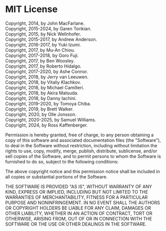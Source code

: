 # MIT License

Copyright, 2014, by John MacFarlane.  
Copyright, 2015-2024, by Garen Torikian.  
Copyright, 2015, by Nick Wellnhofer.  
Copyright, 2015-2017, by Andrew Anderson.  
Copyright, 2016-2017, by Yuki Izumi.  
Copyright, 2017, by Mu-An Chiou.  
Copyright, 2017-2018, by Goro Fuji.  
Copyright, 2017, by Ben Woosley.  
Copyright, 2017, by Roberto Hidalgo.  
Copyright, 2017-2020, by Ashe Connor.  
Copyright, 2018, by Jerry van Leeuwen.  
Copyright, 2018, by Vitaliy Klachkov.  
Copyright, 2018, by Michael Camilleri.  
Copyright, 2018, by Akira Matsuda.  
Copyright, 2018, by Danny Iachini.  
Copyright, 2019-2020, by Tomoya Chiba.  
Copyright, 2019, by Brett Walker.  
Copyright, 2020, by Olle Jonsson.  
Copyright, 2020-2025, by Samuel Williams.  
Copyright, 2024, by Ross Kaffenberger.  

Permission is hereby granted, free of charge, to any person obtaining a copy
of this software and associated documentation files (the "Software"), to deal
in the Software without restriction, including without limitation the rights
to use, copy, modify, merge, publish, distribute, sublicense, and/or sell
copies of the Software, and to permit persons to whom the Software is
furnished to do so, subject to the following conditions:

The above copyright notice and this permission notice shall be included in all
copies or substantial portions of the Software.

THE SOFTWARE IS PROVIDED "AS IS", WITHOUT WARRANTY OF ANY KIND, EXPRESS OR
IMPLIED, INCLUDING BUT NOT LIMITED TO THE WARRANTIES OF MERCHANTABILITY,
FITNESS FOR A PARTICULAR PURPOSE AND NONINFRINGEMENT. IN NO EVENT SHALL THE
AUTHORS OR COPYRIGHT HOLDERS BE LIABLE FOR ANY CLAIM, DAMAGES OR OTHER
LIABILITY, WHETHER IN AN ACTION OF CONTRACT, TORT OR OTHERWISE, ARISING FROM,
OUT OF OR IN CONNECTION WITH THE SOFTWARE OR THE USE OR OTHER DEALINGS IN THE
SOFTWARE.
